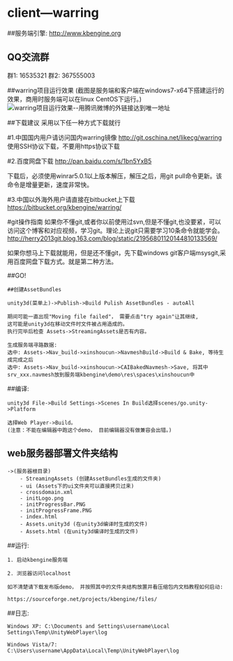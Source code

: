 client—warring
=============

##服务端引擎:
http://www.kbengine.org

## QQ交流群
群1: 16535321 群2: 367555003

##warring项目运行效果
(截图是服务端和客户端在windows7-x64下搭建运行的效果，商用时服务端可以在linux CentOS下运行。)
![warring项目运行效果--用腾讯微博的外链接达到唯一地址](http://t2.qpic.cn/mblogpic/0d597a54aaf30d4154bc/2000)


##下载建议
采用以下任一种方式下载就行

#1.中国国内用户请访问国内warring镜像
http://git.oschina.net/likecg/warring
使用SSH协议下载，不要用https协议下载

#2.百度网盘下载
http://pan.baidu.com/s/1bn5YxB5

下载后，必须使用winrar5.0.1以上版本解压，解压之后，用git pull命令更新。该命令是增量更新，速度非常快。

#3.中国以外海外用户请直接在bitbucket上下载
https://bitbucket.org/kbengine/warring/

#git操作指南
如果你不懂git,或者你以前使用过svn,但是不懂git,也没要紧，可以访问这个博客和对应视频，学习git。理论上说git只需要学习10条命令就能学会。
http://herry2013git.blog.163.com/blog/static/21956801120144810133569/

如果你想马上下载就能用，但是还不懂git，先下载windows git客户端msysgit,采用百度网盘下载方式。就是第二种方法。

##GO!

	##创建AssetBundles

	unity3d(菜单上)->Publish->Build Pulish AssetBundles - autoAll

	期间可能一直出现"Moving file failed"， 需要点击"try again"让其继续, 
	这可能是unity3d在移动文件时文件被占用造成的。
	执行完毕后检查 Assets->StreamingAssets是否有内容。

	生成服务端寻路数据:
	选中: Assets->Nav_build->xinshoucun->NavmeshBuild->Build & Bake, 等待生成完成之后
	选中: Assets->Nav_build->xinshoucun->CAIBakedNavmesh->Save, 将其中srv_xxx.navmesh放到服务端kbengine\demo\res\spaces\xinshoucun中

##编译:

	unity3d File->Build Settings->Scenes In Build选择scenes/go.unity->Platform

	选择Web Player->Build。 
	(注意：不能在编辑器中跑这个demo， 目前编辑器没有做兼容会出错。)

## web服务器部署文件夹结构

	->(服务器根目录)
		- StreamingAssets (创建AssetBundles生成的文件夹)
		- ui (Assets下的ui文件夹可以直接拷贝过来)
		- crossdomain.xml
		- initLogo.png
		- initProgressBar.PNG
		- initProgressFrame.PNG
		- index.html
		- Assets.unity3d (在unity3d编译时生成的文件)
		- Assets.html (在unity3d编译时生成的文件)


##运行:

	1. 启动kbengine服务端

	2. 浏览器访问localhost

	如不清楚请下载发布版demo， 并按照其中的文件夹结构放置并看压缩包内文档教程如何启动:

	https://sourceforge.net/projects/kbengine/files/


##日志:

	Windows XP: C:\Documents and Settings\username\Local  Settings\Temp\UnityWebPlayer\log

	Windows Vista/7: C:\Users\username\AppData\Local\Temp\UnityWebPlayer\log
